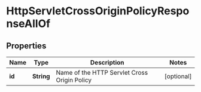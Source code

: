 

# HttpServletCrossOriginPolicyResponseAllOf


## Properties

| Name | Type | Description | Notes |
|------------ | ------------- | ------------- | -------------|
|**id** | **String** | Name of the HTTP Servlet Cross Origin Policy |  [optional] |



